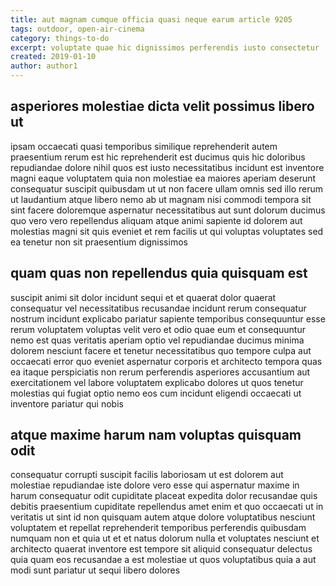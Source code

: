 ```yaml
---
title: aut magnam cumque officia quasi neque earum article 9205
tags: outdoor, open-air-cinema
category: things-to-do
excerpt: voluptate quae hic dignissimos perferendis iusto consectetur
created: 2019-01-10
author: author1
---
```


## asperiores molestiae dicta velit possimus libero ut

ipsam occaecati quasi temporibus similique reprehenderit autem praesentium rerum est hic reprehenderit est ducimus quis hic doloribus repudiandae dolore nihil quos est iusto necessitatibus incidunt est inventore magni eaque voluptatem quia non molestiae ea maiores aperiam deserunt consequatur suscipit quibusdam ut ut non facere ullam omnis sed illo rerum ut laudantium atque libero nemo ab ut magnam nisi commodi tempora sit sint facere doloremque aspernatur necessitatibus aut sunt dolorum ducimus quo vero vero repellendus aliquam atque animi sapiente id dolorem aut molestias magni sit quis eveniet et rem facilis ut qui voluptas voluptates sed ea tenetur non sit praesentium dignissimos

## quam quas non repellendus quia quisquam est

suscipit animi sit dolor incidunt sequi et et quaerat dolor quaerat consequatur vel necessitatibus recusandae incidunt rerum consequatur nostrum incidunt explicabo pariatur sapiente temporibus consequuntur esse rerum voluptatem voluptas velit vero et odio quae eum et consequuntur nemo est quas veritatis aperiam optio vel repudiandae ducimus minima dolorem nesciunt facere et tenetur necessitatibus quo tempore culpa aut occaecati error quo eveniet aspernatur corporis et architecto tempora quas ea itaque perspiciatis non rerum perferendis asperiores accusantium aut exercitationem vel labore voluptatem explicabo dolores ut quos tenetur molestias qui fugiat optio nemo eos cum incidunt eligendi occaecati ut inventore pariatur qui nobis

## atque maxime harum nam voluptas quisquam odit

consequatur corrupti suscipit facilis laboriosam ut est dolorem aut molestiae repudiandae iste dolore vero esse qui aspernatur maxime in harum consequatur odit cupiditate placeat expedita dolor recusandae quis debitis praesentium cupiditate repellendus amet enim et quo occaecati ut in veritatis ut sint id non quisquam autem atque dolore voluptatibus nesciunt voluptatem et repellat reprehenderit temporibus perferendis quibusdam numquam non et quia ut et et natus dolorum nulla et voluptates nesciunt et architecto quaerat inventore est tempore sit aliquid consequatur delectus quia quam eos recusandae a est molestiae ut quos voluptatibus quia a aut modi sunt pariatur ut sequi libero dolores
